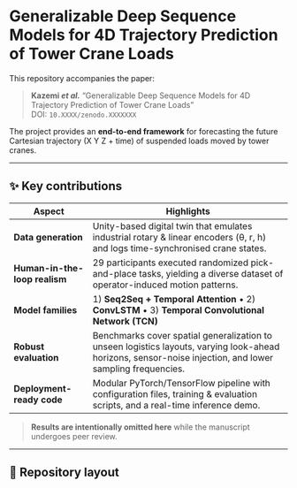 # Generalizable Deep Sequence Models for 4D Trajectory Prediction of Tower Crane Loads

This repository accompanies the paper:

> **Kazemi *et al.*** “Generalizable Deep Sequence Models for 4D Trajectory Prediction of Tower Crane Loads”  
> DOI:&nbsp;`10.XXXX/zenodo.XXXXXXX` <!-- update once assigned -->

The project provides an **end-to-end framework** for forecasting the future Cartesian trajectory (X&nbsp;Y&nbsp;Z + time) of suspended loads moved by tower cranes.  

---

## ✨ Key contributions

| Aspect | Highlights |
|--------|------------|
| **Data generation** | Unity-based digital twin that emulates industrial rotary & linear encoders (θ, r, h) and logs time-synchronised crane states. |
| **Human-in-the-loop realism** | 29 participants executed randomized pick-and-place tasks, yielding a diverse dataset of operator-induced motion patterns. |
| **Model families** | 1) **Seq2Seq + Temporal Attention** • 2) **ConvLSTM** • 3) **Temporal Convolutional Network (TCN)** |
| **Robust evaluation** | Benchmarks cover spatial generalization to unseen logistics layouts, varying look-ahead horizons, sensor-noise injection, and lower sampling frequencies. |
| **Deployment-ready code** | Modular PyTorch/TensorFlow pipeline with configuration files, training & evaluation scripts, and a real-time inference demo. |

> **Results are intentionally omitted here** while the manuscript undergoes peer review.

---

## 📂 Repository layout

